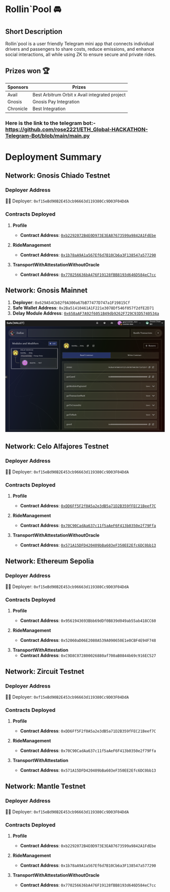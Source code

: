 # Rollin`Pool 🚘

## Short Description

Rollin`pool is a user friendly Telegram mini app that connects individual drivers and passengers to share costs, reduce emissions, and enhance social interactions, all while using ZK to ensure secure and private rides.

## Prizes won 🏆

| Sponsors  | Prizes |
| ------------- | ------------- |
| Avail  | Best Arbitrum Orbit x Avail integrated project  |
| Gnosis  | Gnosis Pay Integration  |
| Chronicle  | Best Integration  |

### Here is the link to the telegram bot:- https://github.com/rose2221/ETH_Global-HACKATHON-Telegram-Bot/blob/main/main.py

# Deployment Summary

## Network: Gnosis Chiado Testnet

### Deployer Address
👋🐒 Deployer: `0xf15eBd90B2E453cb96663d119380Cc9D03F04DdA`

### Contracts Deployed

1. **Profile**
   - **Contract Address**: [`0xb2292072B4E0D973E3EA87673599a9842A1FdEbe`](https://gnosis-chiado.blockscout.com/address/0xb2292072B4E0D973E3EA87673599a9842A1FdEbe)

2. **RideManagement**
   - **Contract Address**: [`0x1b78aA9A1a567Ef6d7B10Cb6a3F138547a577290`](https://gnosis-chiado.blockscout.com/address/0x1b78aA9A1a567Ef6d7B10Cb6a3F138547a577290)

3. **TransportWithAttestationWithoutOracle**
   - **Contract Address**: [`0x770256636bA476F19128fBB8193d646D584eC7cc`](https://gnosis-chiado.blockscout.com/address/0x770256636bA476F19128fBB8193d646D584eC7cc)

## Network: Gnosis Mainnet

   1. **Deployer**: `0x629A54Cb82f9A300a67bB77477D747a1F19815Cf`
   2. **Safe Wallet Address**: `0x2Ba51410461A1F221e3078Df546f057f2dfE2D71`
   3. **Delay Module Address**: [`0x658aAF7A92f6051B49db9262F729C93D5740534a`](0x658aAF7A92f6051B49db9262F729C93D5740534a)

   ![gnosis delay module](https://github.com/Violet-Bora-Lee/eth-global-bangkok-2024/blob/c8c02310246788e5e260b993749ee73cea936b2d/packages/nextjs/public/gnosis-delay-module.png)

## Network: Celo Alfajores Testnet

### Deployer Address
👋🐒 Deployer: `0xf15eBd90B2E453cb96663d119380Cc9D03F04DdA`

### Contracts Deployed

1. **Profile**
   - **Contract Address**: [`0xDD6Ff5F2f0A5a2e3dB5a71D2B359fFEC21Beef7C`](https://alfajores.celoscan.io/address/0xDD6Ff5F2f0A5a2e3dB5a71D2B359fFEC21Beef7C)

2. **RideManagement**
   - **Contract Address**: [`0x70C90CadAa637c11f5aAeF6F413b0350e2f79Ffa`](https://alfajores.celoscan.io/address/0x70C90CadAa637c11f5aAeF6F413b0350e2f79Ffa)

3. **TransportWithAttestationWithoutOracle**
   - **Contract Address**: [`0x571A15DFD420409bBa603eF350EE2Efc6DC0bb13`](https://alfajores.celoscan.io/address/0x571A15DFD420409bBa603eF350EE2Efc6DC0bb13)

## Network: Ethereum Sepolia

### Deployer Address
👋🐒 Deployer: `0xf15eBd90B2E453cb96663d119380Cc9D03F04DdA`

### Contracts Deployed

1. **Profile**
   - **Contract Address**: `0x9561943693Bbb69dDf0B839d049ab55ab418CC60`

2. **RideManagement**
   - **Contract Address**: `0x52060aD06E2080A539A090650E1e0CBF4E94F748`

<!-- CONTAINING ORACLE CHRONICLE -->
3. **TransportWithAttestation**
   - **Contract Address**: `0xC9D8C072800026880af700aB0844b69c916EC527`

## Network: Zircuit Testnet

### Deployer Address
👋🐒 Deployer: `0xf15eBd90B2E453cb96663d119380Cc9D03F04DdA`

### Contracts Deployed

1. **Profile**
   - **Contract Address**: `0xDD6Ff5F2f0A5a2e3dB5a71D2B359fFEC21Beef7C`

2. **RideManagement**
   - **Contract Address**: `0x70C90CadAa637c11f5aAeF6F413b0350e2f79Ffa`

3. **TransportWithAttestation**
   - **Contract Address**: `0x571A15DFD420409bBa603eF350EE2Efc6DC0bb13`

## Network: Mantle Testnet

### Deployer Address
👋🐒 Deployer: `0xf15eBd90B2E453cb96663d119380Cc9D03F04DdA`

### Contracts Deployed

1. **Profile**
   - **Contract Address**: `0xb2292072B4E0D973E3EA87673599a9842A1FdEbe`

2. **RideManagement**
   - **Contract Address**: `0x1b78aA9A1a567Ef6d7B10Cb6a3F138547a577290`

3. **TransportWithAttestationWithoutOracle**
   - **Contract Address**: `0x770256636bA476F19128fBB8193d646D584eC7cc`

